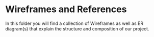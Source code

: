 # Wireframes and References

In this folder you will find a collection of Wireframes as well as ER diagram(s) that explain the structure and composition of our project.
